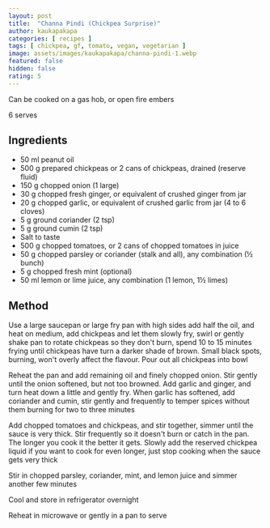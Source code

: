 ```yaml
---
layout: post
title:  "Channa Pindi (Chickpea Surprise)"
author: kaukapakapa
categories: [ recipes ]
tags: [ chickpea, gf, tomato, vegan, vegetarian ]
image: assets/images/kaukapakapa/channa-pindi-1.webp
featured: false
hidden: false
rating: 5
---
```


Can be cooked on a gas hob, or open fire embers

6 serves

## Ingredients

* 50 ml peanut oil
* 500 g prepared chickpeas or 2 cans of chickpeas, drained (reserve fluid)
* 150 g chopped onion (1 large)
* 30 g chopped fresh ginger, or equivalent of crushed ginger from jar
* 20 g chopped garlic, or equivalent of crushed garlic from jar (4 to 6 cloves)
* 5 g ground coriander (2 tsp)
* 5 g ground cumin (2 tsp)
* Salt to taste
* 500 g chopped tomatoes, or 2 cans of chopped tomatoes in juice
* 50 g chopped parsley or coriander (stalk and all), any combination (½ bunch)
* 5 g chopped fresh mint (optional)
* 50 ml lemon or lime juice, any combination (1 lemon, 1½  limes)

## Method

Use a large saucepan or large fry pan with high sides add half the oil, and heat on medium, add chickpeas and let them slowly fry, swirl or gently shake pan to rotate chickpeas so they don't burn, spend 10 to 15 minutes frying until chickpeas have turn a darker shade of brown. Small black spots, burning, won't overly affect the flavour. Pour out all chickpeas into bowl

Reheat the pan and add remaining oil and finely chopped onion. Stir gently until the onion softened, but not too browned. Add garlic and ginger, and turn heat down a little and gently fry. When garlic has softened, add coriander and cumin, stir gently and frequently to temper spices without them burning for two to three minutes

Add chopped tomatoes and chickpeas, and stir together, simmer until the sauce is very thick. Stir frequently so it doesn't burn or catch in the pan. The longer you cook it the better it gets. Slowly add the reserved chickpea liquid if you want to cook for even longer, just stop cooking when the sauce gets very thick

Stir in chopped parsley, coriander, mint, and lemon juice and simmer another few minutes

Cool and store in refrigerator overnight

Reheat in microwave or gently in a pan to serve
